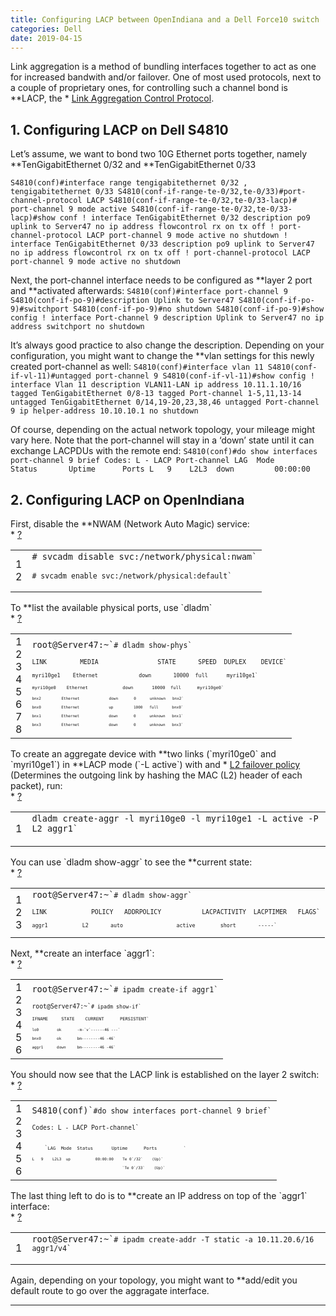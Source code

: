 ```yaml
---
title: Configuring LACP between OpenIndiana and a Dell Force10 switch
categories: Dell
date: 2019-04-15
---
```


<div class="entry-content">

Link aggregation is a method of bundling interfaces together to act as one for increased bandwith and/or failover. One of most used protocols, next to a couple of proprietary ones, for controlling such a channel bond is **LACP</strong>, the * <a href="http://en.wikipedia.org/wiki/Link_aggregation#Link_Aggregation_Control_Protocol">Link Aggregation Control Protocol</a>.

<h2>1. Configuring LACP on Dell S4810</h2>
Let’s assume, we want to bond two 10G Ethernet ports together, namely **TenGigabitEthernet 0/32</strong> and **TenGigabitEthernet 0/33</strong>

`S4810(conf)#interface range tengigabitethernet 0/32 , tengigabitethernet 0/33
S4810(conf-if-range-te-0/32,te-0/33)#port-channel-protocol LACP
S4810(conf-if-range-te-0/32,te-0/33-lacp)#  port-channel 9 mode active
S4810(conf-if-range-te-0/32,te-0/33-lacp)#show conf
!
interface TenGigabitEthernet 0/32
description po9 uplink to Server47
no ip address
flowcontrol rx on tx off
!
port-channel-protocol LACP
port-channel 9 mode active
no shutdown
!
interface TenGigabitEthernet 0/33
description po9 uplink to Server47
no ip address
flowcontrol rx on tx off
!
port-channel-protocol LACP
port-channel 9 mode active
no shutdown`

Next, the port-channel interface needs to be configured as **layer 2 port</strong> and **activated afterwards</strong>:
`S4810(conf)#interface port-channel 9
S4810(conf-if-po-9)#description Uplink to Server47
S4810(conf-if-po-9)#switchport
S4810(conf-if-po-9)#no shutdown
S4810(conf-if-po-9)#show config
!
interface Port-channel 9
description Uplink to Server47
no ip address
switchport
no shutdown`

It’s always good practice to also change the description. Depending on your configuration, you might want to change the **vlan settings</strong> for this newly created port-channel as well:
`S4810(conf)#interface vlan 11
S4810(conf-if-vl-11)#untagged port-channel 9
S4810(conf-if-vl-11)#show config
!
interface Vlan 11
description VLAN11-LAN
ip address 10.11.1.10/16
tagged TenGigabitEthernet 0/8-13
tagged Port-channel 1-5,11,13-14
untagged TenGigabitEthernet 0/14,19-20,23,38,46
untagged Port-channel 9
ip helper-address 10.10.10.1
no shutdown`

Of course, depending on the actual network topology, your mileage might vary here.
Note that the port-channel will stay in a ‘down’ state until it can exchange LACPDUs with the remote end:
`S4810(conf)#do show interfaces port-channel 9 brief
Codes: L - LACP Port-channel
LAG  Mode  Status       Uptime      Ports
L   9    L2L3  down         00:00:00`
<div class="line number1 index0 alt2"></div>
</div>
<h2>2. Configuring LACP on OpenIndiana</h2>
First, disable the **NWAM</strong> (Network Auto Magic) service:
<div>
<div id="highlighter_255906" class="syntaxhighlighter bash">
<div class="toolbar">* <a class="toolbar_item command_help help" href="https://possiblelossofprecision.net/?p=1937#">?</a></div>
<table border="0" cellspacing="0" cellpadding="0">
<tbody>
<tr>
<td class="gutter">
<div class="line number1 index0 alt2">1</div>
<div class="line number2 index1 alt1">2</div></td>
<td class="code">
<div class="container">
<div class="line number1 index0 alt2"><code class="bash comments"># svcadm disable svc:/network/physical:nwam`</div>
<div class="line number2 index1 alt1"><code class="bash comments"># svcadm enable svc:/network/physical:default`</div>
</div></td>
</tr>
</tbody>
</table>
</div>
</div>
To **list the available physical ports</strong>, use `dladm`
<div>
<div id="highlighter_778897" class="syntaxhighlighter bash">
<div class="toolbar">* <a class="toolbar_item command_help help" href="https://possiblelossofprecision.net/?p=1937#">?</a></div>
<table border="0" cellspacing="0" cellpadding="0">
<tbody>
<tr>
<td class="gutter">
<div class="line number1 index0 alt2">1</div>
<div class="line number2 index1 alt1">2</div>
<div class="line number3 index2 alt2">3</div>
<div class="line number4 index3 alt1">4</div>
<div class="line number5 index4 alt2">5</div>
<div class="line number6 index5 alt1">6</div>
<div class="line number7 index6 alt2">7</div>
<div class="line number8 index7 alt1">8</div></td>
<td class="code">
<div class="container">
<div class="line number1 index0 alt2"><code class="bash plain">root@Server47:~`<code class="bash comments"># dladm show-phys`</div>
<div class="line number2 index1 alt1"><code class="bash plain">LINK         MEDIA                STATE      SPEED  DUPLEX    DEVICE`</div>
<div class="line number3 index2 alt2"><code class="bash plain">myri10ge1    Ethernet             down       10000  full      myri10ge1`</div>
<div class="line number4 index3 alt1"><code class="bash plain">myri10ge0    Ethernet             down       10000  full      myri10ge0`</div>
<div class="line number5 index4 alt2"><code class="bash plain">bnx2         Ethernet             down       0      unknown   bnx2`</div>
<div class="line number6 index5 alt1"><code class="bash plain">bnx0         Ethernet             up         1000   full      bnx0`</div>
<div class="line number7 index6 alt2"><code class="bash plain">bnx1         Ethernet             down       0      unknown   bnx1`</div>
<div class="line number8 index7 alt1"><code class="bash plain">bnx3         Ethernet             down       0      unknown   bnx3`</div>
</div></td>
</tr>
</tbody>
</table>
</div>
</div>
To create an aggregate device with **two links</strong> (`myri10ge0` and `myri10ge1`) in **LACP mode</strong> (`-L active`) with and * <a href="http://docs.oracle.com/cd/E19253-01/816-4554/fpjvl/index.html">L2 failover policy</a> (Determines the outgoing link by hashing the MAC (L2) header of each packet), run:
<div>
<div id="highlighter_916088" class="syntaxhighlighter bash">
<div class="toolbar">* <a class="toolbar_item command_help help" href="https://possiblelossofprecision.net/?p=1937#">?</a></div>
<table border="0" cellspacing="0" cellpadding="0">
<tbody>
<tr>
<td class="gutter">
<div class="line number1 index0 alt2">1</div></td>
<td class="code">
<div class="container">
<div class="line number1 index0 alt2"><code class="bash plain">dladm create-aggr -l myri10ge0 -l myri10ge1 -L active -P L2 aggr1`</div>
</div></td>
</tr>
</tbody>
</table>
</div>
</div>
You can use `dladm show-aggr` to see the **current state</strong>:
<div>
<div id="highlighter_384042" class="syntaxhighlighter bash">
<div class="toolbar">* <a class="toolbar_item command_help help" href="https://possiblelossofprecision.net/?p=1937#">?</a></div>
<table border="0" cellspacing="0" cellpadding="0">
<tbody>
<tr>
<td class="gutter">
<div class="line number1 index0 alt2">1</div>
<div class="line number2 index1 alt1">2</div>
<div class="line number3 index2 alt2">3</div></td>
<td class="code">
<div class="container">
<div class="line number1 index0 alt2"><code class="bash plain">root@Server47:~`<code class="bash comments"># dladm show-aggr`</div>
<div class="line number2 index1 alt1"><code class="bash plain">LINK            POLICY   ADDRPOLICY           LACPACTIVITY  LACPTIMER   FLAGS`</div>
<div class="line number3 index2 alt2"><code class="bash plain">aggr1           L2       auto                 active        short       -----`</div>
</div></td>
</tr>
</tbody>
</table>
</div>
</div>
Next, **create an interface</strong> `aggr1`:
<div>
<div id="highlighter_890121" class="syntaxhighlighter bash">
<div class="toolbar">* <a class="toolbar_item command_help help" href="https://possiblelossofprecision.net/?p=1937#">?</a></div>
<table border="0" cellspacing="0" cellpadding="0">
<tbody>
<tr>
<td class="gutter">
<div class="line number1 index0 alt2">1</div>
<div class="line number2 index1 alt1">2</div>
<div class="line number3 index2 alt2">3</div>
<div class="line number4 index3 alt1">4</div>
<div class="line number5 index4 alt2">5</div>
<div class="line number6 index5 alt1">6</div></td>
<td class="code">
<div class="container">
<div class="line number1 index0 alt2"><code class="bash plain">root@Server47:~`<code class="bash comments"># ipadm create-if aggr1`</div>
<div class="line number2 index1 alt1"><code class="bash plain">root@Server47:~`<code class="bash comments"># ipadm show-if`</div>
<div class="line number3 index2 alt2"><code class="bash plain">IFNAME     STATE    CURRENT      PERSISTENT`</div>
<div class="line number4 index3 alt1"><code class="bash plain">lo0        ok       -m-`<code class="bash functions">v`<code class="bash plain">------46 ---`</div>
<div class="line number5 index4 alt2"><code class="bash plain">bnx0       ok       bm--------46 -46`</div>
<div class="line number6 index5 alt1"><code class="bash plain">aggr1      down     bm--------46 -46`</div>
</div></td>
</tr>
</tbody>
</table>
</div>
</div>
You should now see that the LACP link is established on the layer 2 switch:
<div>
<div id="highlighter_820689" class="syntaxhighlighter bash">
<div class="toolbar">* <a class="toolbar_item command_help help" href="https://possiblelossofprecision.net/?p=1937#">?</a></div>
<table border="0" cellspacing="0" cellpadding="0">
<tbody>
<tr>
<td class="gutter">
<div class="line number1 index0 alt2">1</div>
<div class="line number2 index1 alt1">2</div>
<div class="line number3 index2 alt2">3</div>
<div class="line number4 index3 alt1">4</div>
<div class="line number5 index4 alt2">5</div>
<div class="line number6 index5 alt1">6</div></td>
<td class="code">
<div class="container">
<div class="line number1 index0 alt2"><code class="bash plain">S4810(conf)`<code class="bash comments">#do show interfaces port-channel 9 brief`</div>
<div class="line number2 index1 alt1"><code class="bash plain">Codes: L - LACP Port-channel`</div>
<div class="line number3 index2 alt2"></div>
<div class="line number4 index3 alt1"><code class="bash spaces">    `<code class="bash plain">LAG  Mode  Status       Uptime      Ports          `</div>
<div class="line number5 index4 alt2"><code class="bash plain">L   9    L2L3  up           00:00:00    Te 0`<code class="bash plain">/32`    <code class="bash plain">(Up)`</div>
<div class="line number6 index5 alt1"><code class="bash spaces">                                        `<code class="bash plain">Te 0`<code class="bash plain">/33`    <code class="bash plain">(Up)`</div>
</div></td>
</tr>
</tbody>
</table>
</div>
</div>
The last thing left to do is to **create an IP address</strong> on top of the `aggr1` interface:
<div>
<div id="highlighter_451142" class="syntaxhighlighter bash">
<div class="toolbar">* <a class="toolbar_item command_help help" href="https://possiblelossofprecision.net/?p=1937#">?</a></div>
<table border="0" cellspacing="0" cellpadding="0">
<tbody>
<tr>
<td class="gutter">
<div class="line number1 index0 alt2">1</div></td>
<td class="code">
<div class="container">
<div class="line number1 index0 alt2"><code class="bash plain">root@Server47:~`<code class="bash comments"># ipadm create-addr -T static -a 10.11.20.6/16 aggr1/v4`</div>
</div></td>
</tr>
</tbody>
</table>
</div>
</div>
Again, depending on your topology, you might want to **add/edit you default route</strong> to go over the aggragate interface.

-----



<footer class="entry-meta"></footer>